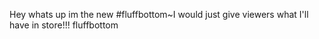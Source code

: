 Hey whats up im the new #fluffbottom~I would just give viewers what I'll have in store!!!    fluffbottom
